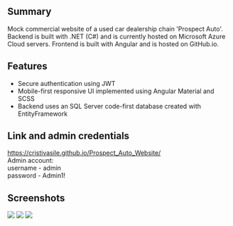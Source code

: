 ## Summary
Mock commercial website of a used car dealership chain 'Prospect Auto'. Backend is built with .NET (C#) and is currently hosted on Microsoft Azure Cloud servers. Frontend is built with Angular and is hosted on GitHub.io.

## Features
- Secure authentication using JWT
- Mobile-first responsive UI implemented using Angular Material and SCSS
- Backend uses an SQL Server code-first database created with EntityFramework

## Link and admin credentials
https://cristivasile.github.io/Prospect_Auto_Website/  
Admin account:  
username - admin  
password - Admin1!  

## Screenshots
![](https://postimg.cc/N9qJWTCD)
![](https://postimg.cc/n9Lv5hxT)
![](https://postimg.cc/3W91ZPhn)
